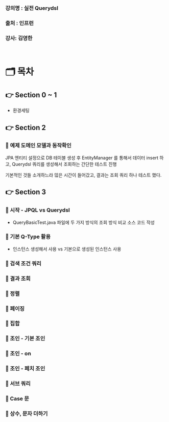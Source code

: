 ### 강의명 : 실전 Querydsl
### 출처  : 인프런
### 강사: 김영한

</br>

# 🗂️ 목차

## 👉 Section 0 ~ 1
- 환경세팅

## 👉 Section 2

### 📌 예제 도메인 모델과 동작확인
JPA 엔티티 설정으로 DB 테이블 생성 후 EntityManager 를 통해서 데이터 insert 하고,
Querydsl 쿼리를 생성해서 조회하는 간단한 테스트 진행

기본적인 것들 소개하느라 많은 시간이 들어갔고, 결과는 조회 쿼리 하나 테스트 했다.

## 👉 Section 3

### 📌 시작 - JPQL vs Querydsl
- QueryBasicTest.java 파일에 두 가지 방식의 조회 방식 비교 소스 코드 작성

### 📌 기본 Q-Type 활용
- 인스턴스 생성해서 사용 vs 기본으로 생성된 인스턴스 사용

### 📌 검색 조건 쿼리
### 📌 결과 조회
### 📌 정렬
### 📌 페이징
### 📌 집합
### 📌 조인 - 기본 조인
### 📌 조인 - on
### 📌 조인 - 페치 조인
### 📌 서브 쿼리
### 📌 Case 문
### 📌 상수, 문자 더하기
